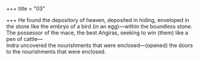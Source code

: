 +++
title = "03"

+++
He found the depository of heaven, deposited in hiding, enveloped in the  stone like the embryo of a bird (in an egg)—within the boundless stone. The possessor of the mace, the best Aṅgiras, seeking to win (them) like a  pen of cattle—  
Indra uncovered the nourishments that were enclosed—(opened) the  doors to the nourishments that were enclosed.  